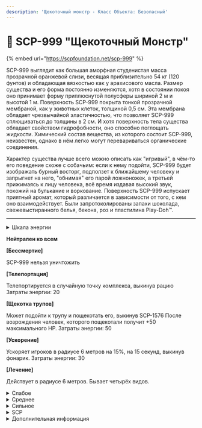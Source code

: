 ```yaml
---
description: 'Щекоточный монстр - Класс Объекта: Безопасный'
---
```


# 🦊 SCP-999 "Щекоточный Монстр"

{% embed url="https://scpfoundation.net/scp-999" %}

SCP-999 выглядит как большая аморфная студенистая масса прозрачной оранжевой слизи, весящая приблизительно 54 кг (120 фунтов) и обладающая вязкостью как у арахисового масла. Размер существа и его форма постоянно изменяются, хотя в состоянии покоя оно принимает форму приплюснутой полусферы шириной 2 м и высотой 1 м. Поверхность SCP-999 покрыта тонкой прозрачной мембраной, как у животных клеток, толщиной 0,5 см. Эта мембрана обладает чрезвычайной эластичностью, что позволяет SCP-999 сплющиваться до толщины в 2 см. И хотя поверхность тела существа обладает свойством гидрофобности, оно способно поглощать жидкости. Химический состав вещества, из которого состоит SCP-999, неизвестен, однако в нём легко могут перевариваться органические соединения.

Характер существа лучше всего можно описать как "игривый", в чём-то его поведение схоже с собачьим: если к нему подойти, SCP-999 будет изображать бурный восторг, подползет к ближайшему человеку и запрыгнет на него, "обнимая" его парой ложноножек, а третьей прижимаясь к лицу человека, всё время издавая высокий звук, похожий на булькание и воркование. Поверхность SCP-999 испускает приятный аромат, который различается в зависимости от того, с кем оно взаимодействует. Были запротоколированы запахи шоколада, свежевыстиранного белья, бекона, роз и пластилина Play-Doh™.

***

<details>

<summary>Шкала энергии</summary>

Имеет шкалу энергии в виде AHP, которая используется для способностей.

Скорость восстановления энергии = 1 AHP / сек.

Также может восстанавливать 5 AHP после взаимодействия с SCP-330 / SCP-559 / SCP-2536

</details>

**Нейтрален ко всем**&#x20;

**\[Бессмертие]**&#x20;

SCP-999 нельзя уничтожить

**\[Телепортация]**&#x20;

Телепортируется в случайную точку комплекса, выкинув рацию Затраты энергии: 20

**\[Щекотка трупов]**&#x20;

Может подойти к трупу и пощекотать его, выкинув SCP-1576 После возрождения человек, которого пощекотали получит +50 максимального HP. Затраты энергии: 50

**\[Ускорение]**&#x20;

Ускоряет игроков в радиусе 6 метров на 15%, на 15 секунд, выкинув фонарик. Затраты энергии: 30

**\[Лечение]**&#x20;

Действует в радиусе 6 метров. Бывает четырёх видов.

<details>

<summary>Слабое</summary>

Используется, выкинув обезболивающее.

Работает только на людей.

Лечит 10 HP.

5 энергии.

</details>

<details>

<summary>Среднее</summary>

Используется, выкинув аптечку.

Работает только на людей.

Лечит 50 HP.

25 энергии.

</details>

<details>

<summary>Сильное</summary>

Используется, выкинув SCP-500.

Работает только на людей.

Лечит 300 HP.

70 энергии.

</details>

<details>

<summary>SCP</summary>

Используется, выкинув адреналин.

Работает только на SCP.

Лечит 150 HP.

40 энергии.

</details>

<details>

<summary>Дополнительная информация</summary>

* **Класс**: Обучение
* **Вид:** Кастомная модель. Оранжевое желе с шляпой.

</details>

